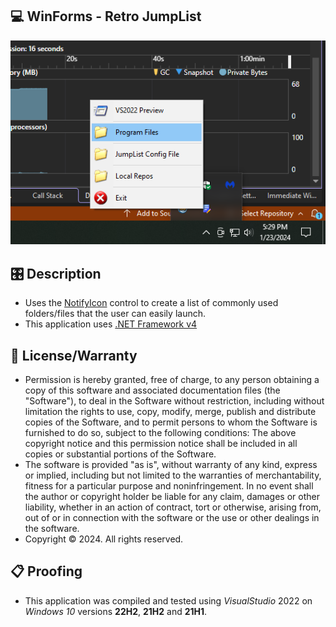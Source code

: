 ## 💻 WinForms - Retro JumpList

![Image](./Demo/Resources/ScreenShot.png)

## 🎛️ Description
* Uses the [NotifyIcon](https://learn.microsoft.com/en-us/dotnet/api/system.windows.forms.notifyicon?view=windowsdesktop-8.0&viewFallbackFrom=net-5.0) control to create a list of commonly used folders/files that the user can easily launch.
* This application uses [.NET Framework v4](https://dotnet.microsoft.com/en-us/download/dotnet-framework/net40)
 
## 🧾 License/Warranty
* Permission is hereby granted, free of charge, to any person obtaining a copy of this software and associated documentation files (the "Software"), to deal in the Software without restriction, including without limitation the rights to use, copy, modify, merge, publish and distribute copies of the Software, and to permit persons to whom the Software is furnished to do so, subject to the following conditions: The above copyright notice and this permission notice shall be included in all copies or substantial portions of the Software.
* The software is provided "as is", without warranty of any kind, express or implied, including but not limited to the warranties of merchantability, fitness for a particular purpose and noninfringement. In no event shall the author or copyright holder be liable for any claim, damages or other liability, whether in an action of contract, tort or otherwise, arising from, out of or in connection with the software or the use or other dealings in the software.
* Copyright © 2024. All rights reserved.

## 📋 Proofing
* This application was compiled and tested using *VisualStudio* 2022 on *Windows 10* versions **22H2**, **21H2** and **21H1**.
